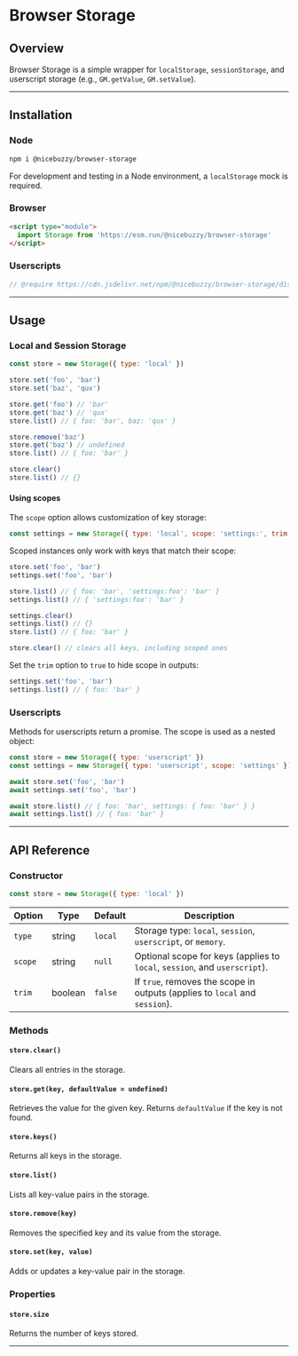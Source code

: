 # Browser Storage

## Overview

Browser Storage is a simple wrapper for `localStorage`, `sessionStorage`, and userscript storage (e.g., `GM.getValue`, `GM.setValue`).

---

## Installation

### Node

```bash
npm i @nicebuzzy/browser-storage
```

For development and testing in a Node environment, a `localStorage` mock is required.

### Browser

```html
<script type="module">
  import Storage from 'https://esm.run/@nicebuzzy/browser-storage'
</script>
```

### Userscripts

```js
// @require https://cdn.jsdelivr.net/npm/@nicebuzzy/browser-storage/dist/storage.umd.js
```

---

## Usage

### Local and Session Storage

```js
const store = new Storage({ type: 'local' })

store.set('foo', 'bar')
store.set('baz', 'qux')

store.get('foo') // 'bar'
store.get('baz') // 'qux'
store.list() // { foo: 'bar', baz: 'qux' }

store.remove('baz')
store.get('baz') // undefined
store.list() // { foo: 'bar' }

store.clear()
store.list() // {}
```

#### Using scopes

The `scope` option allows customization of key storage:

```js
const settings = new Storage({ type: 'local', scope: 'settings:', trim: false })
```

Scoped instances only work with keys that match their scope:

```js
store.set('foo', 'bar')
settings.set('foo', 'bar')

store.list() // { foo: 'bar', 'settings:foo': 'bar' }
settings.list() // { 'settings:foo': 'bar' }

settings.clear()
settings.list() // {}
store.list() // { foo: 'bar' }

store.clear() // clears all keys, including scoped ones
```

Set the `trim` option to `true` to hide scope in outputs:

```js
settings.set('foo', 'bar')
settings.list() // { foo: 'bar' }
```

### Userscripts

Methods for userscripts return a promise. The scope is used as a nested object:

```js
const store = new Storage({ type: 'userscript' })
const settings = new Storage({ type: 'userscript', scope: 'settings' })

await store.set('foo', 'bar')
await settings.set('foo', 'bar')

await store.list() // { foo: 'bar', settings: { foo: 'bar' } }
await settings.list() // { foo: 'bar' }
```

---

## API Reference

### Constructor

```js
const store = new Storage({ type: 'local' })
```

| Option   | Type    | Default | Description                                                                 |
| -------- | ------- | ------- | --------------------------------------------------------------------------- |
| `type`   | string  | `local` | Storage type: `local`, `session`, `userscript`, or `memory`. |
| `scope` | string  | `null`  | Optional scope for keys (applies to `local`, `session`, and `userscript`). |
| `trim`   | boolean | `false` | If `true`, removes the scope in outputs (applies to `local` and `session`). |

### Methods

#### `store.clear()`

Clears all entries in the storage.

#### `store.get(key, defaultValue = undefined)`

Retrieves the value for the given key. Returns `defaultValue` if the key is not found.

#### `store.keys()`

Returns all keys in the storage.

#### `store.list()`

Lists all key-value pairs in the storage.

#### `store.remove(key)`

Removes the specified key and its value from the storage.

#### `store.set(key, value)`

Adds or updates a key-value pair in the storage.

### Properties

#### `store.size`

Returns the number of keys stored.

---